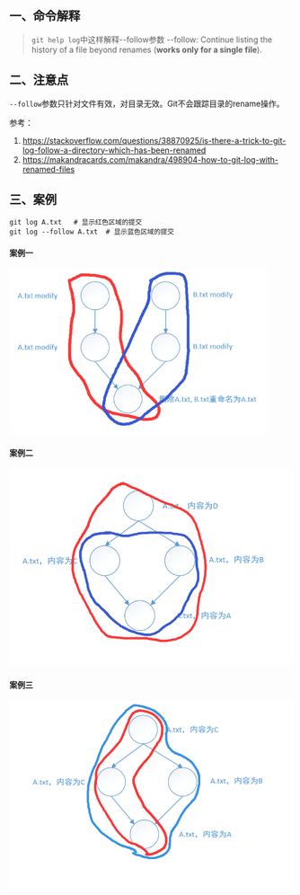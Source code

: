 ## 一、命令解释

>`git help log`中这样解释--follow参数
>--follow:
>     Continue listing the history of a file beyond renames (**works only for a single file**).

## 二、注意点

`--follow`参数只针对文件有效，对目录无效。Git不会跟踪目录的rename操作。

参考：

1. https://stackoverflow.com/questions/38870925/is-there-a-trick-to-git-log-follow-a-directory-which-has-been-renamed
2. https://makandracards.com/makandra/498904-how-to-git-log-with-renamed-files

## 三、案例

``` 
git log A.txt   # 显示红色区域的提交
git log --follow A.txt  # 显示蓝色区域的提交
```
#### 案例一
<img src="pic/1240-20210115033256975.png" alt="git提交记录图1" style="zoom: 67%;" />


#### 案例二
<img src="pic/1240-20210115033257002.png" alt="git提交记录图2" style="zoom:67%;" />



#### 案例三
<img src="pic/1240-20210115033256995.png" alt="git提交记录图3" style="zoom:67%;" />